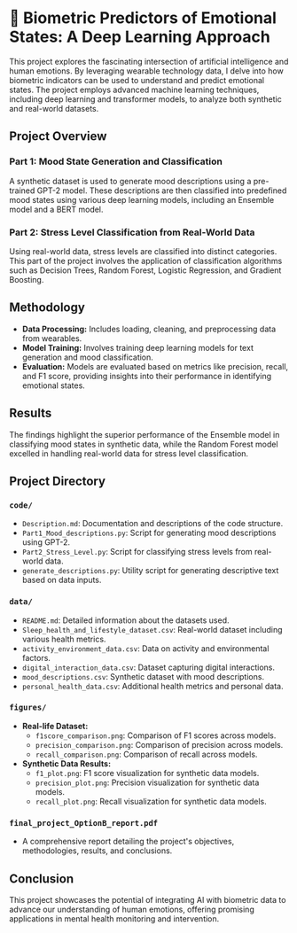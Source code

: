 # 🧠 Biometric Predictors of Emotional States: A Deep Learning Approach

This project explores the fascinating intersection of artificial intelligence and human emotions. By leveraging wearable technology data, I delve into how biometric indicators can be used to understand and predict emotional states. The project employs advanced machine learning techniques, including deep learning and transformer models, to analyze both synthetic and real-world datasets.

## Project Overview

### Part 1: Mood State Generation and Classification
A synthetic dataset is used to generate mood descriptions using a pre-trained GPT-2 model. These descriptions are then classified into predefined mood states using various deep learning models, including an Ensemble model and a BERT model.

### Part 2: Stress Level Classification from Real-World Data
Using real-world data, stress levels are classified into distinct categories. This part of the project involves the application of classification algorithms such as Decision Trees, Random Forest, Logistic Regression, and Gradient Boosting.

## Methodology
- **Data Processing:** Includes loading, cleaning, and preprocessing data from wearables.
- **Model Training:** Involves training deep learning models for text generation and mood classification.
- **Evaluation:** Models are evaluated based on metrics like precision, recall, and F1 score, providing insights into their performance in identifying emotional states.

## Results
The findings highlight the superior performance of the Ensemble model in classifying mood states in synthetic data, while the Random Forest model excelled in handling real-world data for stress level classification.

## Project Directory

### `code/`
- `Description.md`: Documentation and descriptions of the code structure.
- `Part1_Mood_descriptions.py`: Script for generating mood descriptions using GPT-2.
- `Part2_Stress_Level.py`: Script for classifying stress levels from real-world data.
- `generate_descriptions.py`: Utility script for generating descriptive text based on data inputs.

### `data/`
- `README.md`: Detailed information about the datasets used.
- `Sleep_health_and_lifestyle_dataset.csv`: Real-world dataset including various health metrics.
- `activity_environment_data.csv`: Data on activity and environmental factors.
- `digital_interaction_data.csv`: Dataset capturing digital interactions.
- `mood_descriptions.csv`: Synthetic dataset with mood descriptions.
- `personal_health_data.csv`: Additional health metrics and personal data.

### `figures/`
- **Real-life Dataset:**
  - `f1score_comparison.png`: Comparison of F1 scores across models.
  - `precision_comparison.png`: Comparison of precision across models.
  - `recall_comparison.png`: Comparison of recall across models.
- **Synthetic Data Results:**
  - `f1_plot.png`: F1 score visualization for synthetic data models.
  - `precision_plot.png`: Precision visualization for synthetic data models.
  - `recall_plot.png`: Recall visualization for synthetic data models.

### `final_project_OptionB_report.pdf`
- A comprehensive report detailing the project's objectives, methodologies, results, and conclusions.

## Conclusion
This project showcases the potential of integrating AI with biometric data to advance our understanding of human emotions, offering promising applications in mental health monitoring and intervention.
